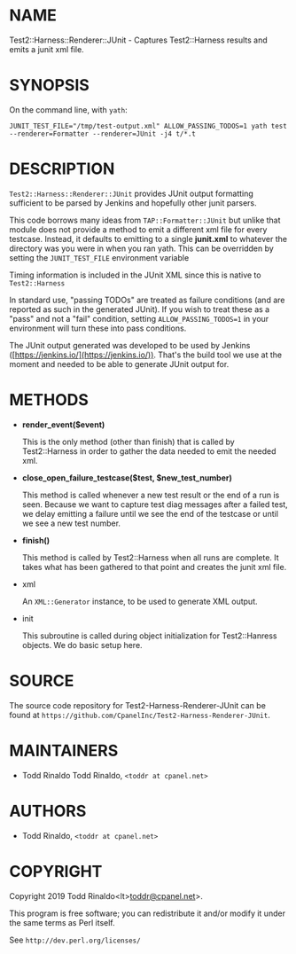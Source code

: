 # NAME

Test2::Harness::Renderer::JUnit - Captures Test2::Harness results and emits a junit xml file.

# SYNOPSIS

On the command line, with `yath`:

```
JUNIT_TEST_FILE="/tmp/test-output.xml" ALLOW_PASSING_TODOS=1 yath test --renderer=Formatter --renderer=JUnit -j4 t/*.t
```

# DESCRIPTION

`Test2::Harness::Renderer::JUnit` provides JUnit output formatting sufficient
to be parsed by Jenkins and hopefully other junit parsers.

This code borrows many ideas from `TAP::Formatter::JUnit` but unlike that module
does not provide a method to emit a different xml file for every testcase.
Instead, it defaults to emitting to a single **junit.xml** to whatever the directory
was you were in when you ran yath. This can be overridden by setting the
`JUNIT_TEST_FILE` environment variable

Timing information is included in the JUnit XML since this is native to `Test2::Harness`

In standard use, "passing TODOs" are treated as failure conditions (and are
reported as such in the generated JUnit).  If you wish to treat these as a
"pass" and not a "fail" condition, setting `ALLOW_PASSING_TODOS=1` in your
environment will turn these into pass conditions.

The JUnit output generated was developed to be used by Jenkins
([https://jenkins.io/](https://jenkins.io/)).  That's the build tool we use at the
moment and needed to be able to generate JUnit output for.

# METHODS

- **render\_event($event)**

    This is the only method (other than finish) that is called by Test2::Harness in order to
    gather the data needed to emit the needed xml.

- **close\_open\_failure\_testcase($test, $new\_test\_number)**

    This method is called whenever a new test result or the end of a run is seen. Because
    we want to capture test diag messages after a failed test, we delay emitting a failure
    until we see the end of the testcase or until we see a new test number.

- **finish()**

    This method is called by Test2::Harness when all runs are complete. It takes what has
    been gathered to that point and creates the junit xml file.

- xml

    An `XML::Generator` instance, to be used to generate XML output.

- init

    This subroutine is called during object initialization for Test2::Hanress objects.
    We do basic setup here.

# SOURCE

The source code repository for Test2-Harness-Renderer-JUnit can be found at
`https://github.com/CpanelInc/Test2-Harness-Renderer-JUnit`.

# MAINTAINERS

- Todd Rinaldo Todd Rinaldo, `<toddr at cpanel.net>`

# AUTHORS

- Todd Rinaldo, `<toddr at cpanel.net>`

# COPYRIGHT

Copyright 2019 Todd Rinaldo&lt;lt>toddr@cpanel.net>.

This program is free software; you can redistribute it and/or
modify it under the same terms as Perl itself.

See `http://dev.perl.org/licenses/`

